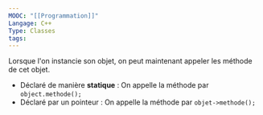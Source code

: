 ```yaml
---
MOOC: "[[Programmation]]"
Langage: C++
Type: Classes
tags:
---
```

Lorsque l'on instancie son objet, on peut maintenant appeler les méthode de cet objet.
- Déclaré de manière **statique** : On appelle la méthode par `object.methode();`
- Déclaré par un pointeur : On appelle la méthode par `objet->methode();`